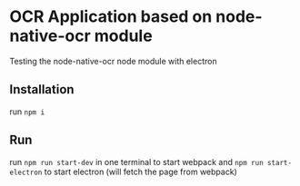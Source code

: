 # OCR Application based on node-native-ocr module 

Testing the node-native-ocr node module with electron

## Installation

run `npm i`

## Run

run 
`npm run start-dev` in one terminal to start webpack and
`npm run start-electron` to start electron (will fetch the page from webpack)
